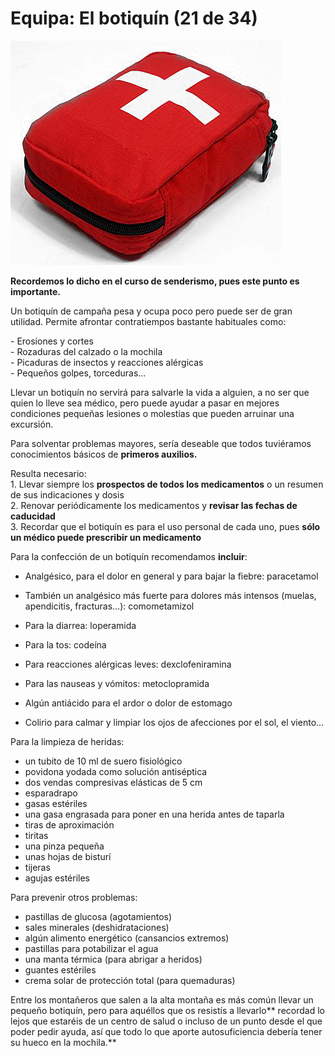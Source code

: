 # Equipa: El botiquín (21 de 34)

![Equipa: Botiquin](img/BOTIQUIN.jpg)

**Recordemos lo dicho en el curso de senderismo, pues este punto es importante.**

Un botiquín de campaña pesa y ocupa poco pero puede ser de gran utilidad. Permite afrontar contratiempos bastante habituales como:

\- Erosiones y cortes  
\- Rozaduras del calzado o la mochila  
\- Picaduras de insectos y reacciones alérgicas  
\- Pequeños golpes, torceduras...

Llevar un botiquín no servirá para salvarle la vida a alguien, a no ser que quien lo lleve sea médico, pero puede ayudar a pasar en mejores condiciones pequeñas lesiones o molestias que pueden arruinar una excursión.

Para solventar problemas mayores, sería deseable que todos tuviéramos conocimientos básicos de **primeros auxilios.**

Resulta necesario:  
1\. Llevar siempre los **prospectos de todos los medicamentos** o un resumen de sus indicaciones y dosis  
2\. Renovar periódicamente los medicamentos y **revisar las fechas de caducidad**  
3\. Recordar que el botiquín es para el uso personal de cada uno, pues **sólo un médico puede prescribir un medicamento**

Para la confección de un botiquín recomendamos **incluir**:

*   Analgésico, para el dolor en general y para bajar la fiebre: paracetamol  
    
*   También un analgésico más fuerte para dolores más intensos (muelas, apendicitis, fracturas…): comometamizol
*   Para la diarrea: loperamida
*   Para la tos: codeína
*   Para reacciones alérgicas leves: dexclofeniramina
*   Para las nauseas y vómitos: metoclopramida
*   Algún antiácido para el ardor o dolor de estomago
*   Colirio para calmar y limpiar los ojos de afecciones por el sol, el viento...

Para la limpieza de heridas:

*   un tubito de 10 ml de suero fisiológico
*   povidona yodada como solución antiséptica
*   dos vendas compresivas elásticas de 5 cm
*   esparadrapo
*   gasas estériles
*   una gasa engrasada para poner en una herida antes de taparla
*   tiras de aproximación
*   tiritas
*   una pinza pequeña
*   unas hojas de bisturí
*   tijeras
*   agujas estériles

Para prevenir otros problemas:

*   pastillas de glucosa (agotamientos)
*   sales minerales (deshidrataciones)
*   algún alimento energético (cansancios extremos)
*   pastillas para potabilizar el agua
*   una manta térmica (para abrigar a heridos)
*   guantes estériles
*   crema solar de protección total (para quemaduras)

Entre los montañeros que salen a la alta montaña es más común llevar un pequeño botiquín, pero para aquéllos que os resistís a llevarlo** recordad lo lejos que estaréis de un centro de salud o incluso de un punto desde el que poder pedir ayuda, así que todo lo que aporte autosuficiencia debería tener su hueco en la mochila.**  

